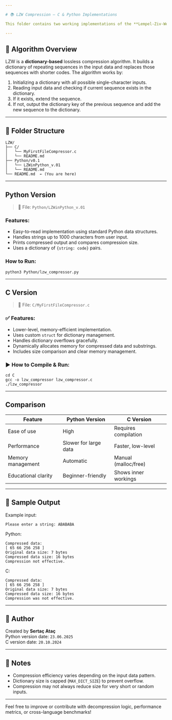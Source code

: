 ```yaml
---

# 📚 LZW Compression — C & Python Implementations

This folder contains two working implementations of the **Lempel-Ziv-Welch (LZW)** compression algorithm, one written in **C** and the other in **Python**. The purpose is to demonstrate and compare different approaches to implementing the same algorithm at both low-level and high-level languages.

---
```


## 🧠 Algorithm Overview

LZW is a **dictionary-based** lossless compression algorithm. It builds a dictionary of repeating sequences in the input data and replaces those sequences with shorter codes. The algorithm works by:

1. Initializing a dictionary with all possible single-character inputs.
2. Reading input data and checking if current sequence exists in the dictionary.
3. If it exists, extend the sequence.
4. If not, output the dictionary key of the previous sequence and add the new sequence to the dictionary.

---

## 📁 Folder Structure

```
LZW/
├── C/
│   └── MyFirstFileCompressor.c
│   └── README.md
├── Python/v0.1
│   └── LZWinPython_v.01
│   └── README.md
└── README.md  ← (You are here)
```

---

## Python Version

> 📄 File: `Python/LZWinPython_v.01`

### Features:
- Easy-to-read implementation using standard Python data structures.
- Handles strings up to 1000 characters from user input.
- Prints compressed output and compares compression size.
- Uses a dictionary of `{string: code}` pairs.

### How to Run:
```
python3 Python/lzw_compressor.py
```

---

## C Version

> 📄 File: `C/MyFirstFileCompressor.c`

### ✅ Features:
- Lower-level, memory-efficient implementation.
- Uses custom `struct` for dictionary management.
- Handles dictionary overflows gracefully.
- Dynamically allocates memory for compressed data and substrings.
- Includes size comparison and clear memory management.

### ▶️ How to Compile & Run:
```
cd C
gcc -o lzw_compressor lzw_compressor.c
./lzw_compressor
```

---

## Comparison

| Feature                  | Python Version         | C Version                |
|--------------------------|------------------------|--------------------------|
| Ease of use              | High                   | Requires compilation     |
| Performance              | Slower for large data  | Faster, low-level        |
| Memory management        | Automatic              | Manual (malloc/free)     |
| Educational clarity      | Beginner-friendly      | Shows inner workings     |

---

## 🧪 Sample Output

Example input:
```
Please enter a string: ABABABA
```

Python:
```
Compressed data:
[ 65 66 256 258 ]
Original data size: 7 bytes
Compressed data size: 16 bytes
Compression not effective.
```

C:
```
Compressed data:
[ 65 66 256 258 ]
Original data size: 7 bytes
Compressed data size: 16 bytes
Compression was not effective.
```

---

## 👤 Author

Created by **Sertaç Ataç**  
Python version date: `23.06.2025`  
C version date: `20.10.2024`

---

## 📌 Notes

- Compression efficiency varies depending on the input data pattern.
- Dictionary size is capped (`MAX_DICT_SIZE`) to prevent overflow.
- Compression may not always reduce size for very short or random inputs.

---

Feel free to improve or contribute with decompression logic, performance metrics, or cross-language benchmarks!
```
